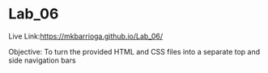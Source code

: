 # Lab_06
Live Link:https://mkbarrioga.github.io/Lab_06/

Objective: To turn the provided HTML and CSS files into a separate top and side navigation bars
